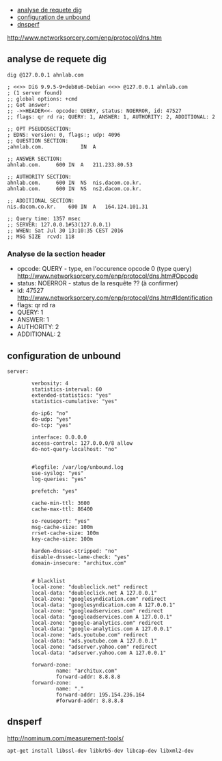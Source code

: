 * [analyse de requete dig](#analyse-de-requete-dig)
* [configuration de unbound](#configuration-de-unbound)
* [dnsperf](#dnsperf)

http://www.networksorcery.com/enp/protocol/dns.htm

## analyse de requete dig

```
dig @127.0.0.1 ahnlab.com

; <<>> DiG 9.9.5-9+deb8u6-Debian <<>> @127.0.0.1 ahnlab.com
; (1 server found)
;; global options: +cmd
;; Got answer:
;; ->>HEADER<<- opcode: QUERY, status: NOERROR, id: 47527
;; flags: qr rd ra; QUERY: 1, ANSWER: 1, AUTHORITY: 2, ADDITIONAL: 2

;; OPT PSEUDOSECTION:
; EDNS: version: 0, flags:; udp: 4096
;; QUESTION SECTION:
;ahnlab.com.			IN	A

;; ANSWER SECTION:
ahnlab.com.		600	IN	A	211.233.80.53

;; AUTHORITY SECTION:
ahnlab.com.		600	IN	NS	nis.dacom.co.kr.
ahnlab.com.		600	IN	NS	ns2.dacom.co.kr.

;; ADDITIONAL SECTION:
nis.dacom.co.kr.	600	IN	A	164.124.101.31

;; Query time: 1357 msec
;; SERVER: 127.0.0.1#53(127.0.0.1)
;; WHEN: Sat Jul 30 13:10:35 CEST 2016
;; MSG SIZE  rcvd: 118
```
### Analyse de la section header

* opcode: QUERY - type, en l'occurence opcode 0 (type query) http://www.networksorcery.com/enp/protocol/dns.htm#Opcode
* status: NOERROR - status de la resquête ?? (à confirmer)
* id: 47527 http://www.networksorcery.com/enp/protocol/dns.htm#Identification
* flags: qr rd ra
* QUERY: 1
* ANSWER: 1
* AUTHORITY: 2
* ADDITIONAL: 2

## configuration de unbound
```
server:

        verbosity: 4
        statistics-interval: 60
        extended-statistics: "yes"
        statistics-cumulative: "yes"

        do-ip6: "no"
        do-udp: "yes"
        do-tcp: "yes"

        interface: 0.0.0.0
        access-control: 127.0.0.0/8 allow
        do-not-query-localhost: "no"


        #logfile: /var/log/unbound.log
        use-syslog: "yes"
        log-queries: "yes"

        prefetch: "yes"

        cache-min-ttl: 3600
        cache-max-ttl: 86400

        so-reuseport: "yes"
        msg-cache-size: 100m
        rrset-cache-size: 100m
        key-cache-size: 100m

        harden-dnssec-stripped: "no"
        disable-dnssec-lame-check: "yes"
        domain-insecure: "architux.com"


        # blacklist
        local-zone: "doubleclick.net" redirect
        local-data: "doubleclick.net A 127.0.0.1"
        local-zone: "googlesyndication.com" redirect
        local-data: "googlesyndication.com A 127.0.0.1"
        local-zone: "googleadservices.com" redirect
        local-data: "googleadservices.com A 127.0.0.1"
        local-zone: "google-analytics.com" redirect
        local-data: "google-analytics.com A 127.0.0.1"
        local-zone: "ads.youtube.com" redirect
        local-data: "ads.youtube.com A 127.0.0.1"
        local-zone: "adserver.yahoo.com" redirect
        local-data: "adserver.yahoo.com A 127.0.0.1"

        forward-zone:
                name: "architux.com"
                forward-addr: 8.8.8.8
        forward-zone:
                name: "."
                forward-addr: 195.154.236.164
                #forward-addr: 8.8.8.8
```
## dnsperf

http://nominum.com/measurement-tools/

`apt-get install libssl-dev libkrb5-dev libcap-dev libxml2-dev`
